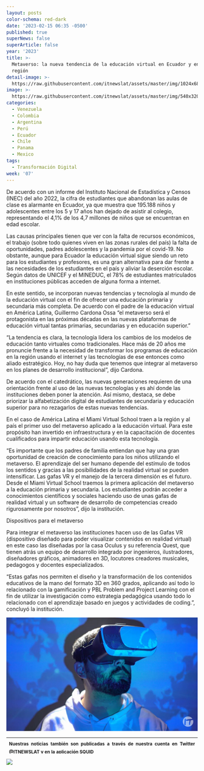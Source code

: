 ```yaml
---
layout: posts
color-schema: red-dark
date: '2023-02-15 06:35 -0500'
published: true
superNews: false
superArticle: false
year: '2023'
title: >-
  Metaverso: la nueva tendencia de la educación virtual en Ecuador y en la
  región
detail-image: >-
  https://raw.githubusercontent.com/itnewslat/assets/master/img/1024x680/hombre-en-metaverso-g.jpg
image: >-
  https://raw.githubusercontent.com/itnewslat/assets/master/img/540x320/hombre-en-metaverso-p.jpg
categories:
  - Venezuela
  - Colombia
  - Argentina
  - Perú
  - Ecuador
  - Chile
  - Panama
  - Mexico
tags:
  - Transformación Digital
week: '07'
---
```

De acuerdo con un informe del Instituto Nacional de Estadística y Censos (INEC) del año 2022, la cifra de estudiantes que abandonan las aulas de clase es alarmante en Ecuador, ya que muestra que 195.188 niños y adolescentes entre los 5 y 17 años han dejado de asistir al colegio, representando el 4,1% de los 4,7 millones de niños que se encuentran en edad escolar.
 
Las causas principales tienen que ver con la falta de recursos económicos, el trabajo (sobre todo quienes viven en las zonas rurales del país) la falta de oportunidades, padres adolescentes y la pandemia por el covid-19. No obstante, aunque para Ecuador la educación virtual sigue siendo un reto para los estudiantes y profesores, es una gran alternativa para dar frente a las necesidades de los estudiantes en el país y aliviar la deserción escolar. Según datos de UNICEF y el MINEDUC, el 78% de estudiantes matriculados en instituciones públicas acceden de alguna forma a internet.
 
En este sentido, se incorporan nuevas tendencias y tecnología al mundo de la educación virtual con el fin de ofrecer una educación primaria y secundaria más completa. De acuerdo con el padre de la educación virtual en América Latina, Guillermo Cardona Ossa “el metaverso será el protagonista en las próximas décadas en las nuevas plataformas de educación virtual tantas primarias, secundarias y en educación superior.”
 
“La tendencia es clara, la tecnología lidera los cambios de los modelos de educación tanto virtuales como tradicionales. Hace más de 20 años me pronuncie frente a la necesidad de transformar los programas de educación en la región usando el internet y las tecnologías de ese entonces como aliado estratégico. Hoy, no hay duda que tenemos que integrar al metaverso en los planes de desarrollo institucional”, dijo Cardona.
 
De acuerdo con el catedrático, las nuevas generaciones requieren de una orientación frente al uso de las nuevas tecnologías y es ahí donde las instituciones deben poner la atención. Así mismo, destaca, se debe priorizar la alfabetización digital de estudiantes de secundaria y educación superior para no rezagarlos de estas nuevas tendencias.
 
En el caso de América Latina el Miami Virtual School traen a la región y al país el primer uso del metaverso aplicado a la educación virtual. Para este propósito han invertido en infraestructura y en la capacitación de docentes cualificados para impartir educación usando esta tecnología.

“Es importante que los padres de familia entiendan que hay una gran oportunidad de creación de conocimiento para los niños utilizando el metaverso. El aprendizaje del ser humano depende del estímulo de todos los sentidos y gracias a las posibilidades de la realidad virtual se pueden intensificar. Las gafas VR y el manejo de la tercera dimensión es el futuro. Desde el Miami Virtual School traemos la primera aplicación del metaverso a la educación primaria y secundaria. Los estudiantes podrán acceder a conocimientos científicos y sociales haciendo uso de unas gafas de realidad virtual y un software de desarrollo de competencias creado rigurosamente por nosotros”, dijo la institución.
 
Dispositivos para el metaverso
 
Para integrar el metaverso las instituciones hacen uso de las Gafas VR (dispositivo diseñado para poder visualizar contenidos en realidad virtual) en este caso las diseñadas por la casa Oculus y su referencia Quest, que tienen atrás un equipo de desarrollo integrado por ingenieros, ilustradores, diseñadores gráficos, animadores en 3D, locutores creadores musicales, pedagogos y docentes especializados.
 
“Estas gafas nos permiten el diseño y la transformación de los contenidos educativos de la mano del formato 3D en 360 grados, aplicando así todo lo relacionado con la gamificación y PBL Problem and Project Learning con el fin de utilizar la investigación como estrategia pedagógica usando todo lo relacionado con el aprendizaje basado en juegos y actividades de coding.”, concluyó la institución.

![](https://raw.githubusercontent.com/itnewslat/assets/master/img/540x320/hombre-en-metaverso-p.jpg)

<table style="height: 42px;" width="569">
<tbody>
<tr>
<td style="text-align: justify;"><sub><strong>Nuestras noticias también son publicadas a través de nuestra cuenta en Twitter <a href="https://twitter.com/itnewslat?lang=es">@ITNEWSLAT</a> y en la aplicación <a href="https://squidapp.co/en/">SQUID</a></strong></sub></td>
</tr>
</tbody>
</table>

<img src="https://tracker.metricool.com/c3po.jpg?hash=56f88a41e39ab42c063cc51676587a04"/>
